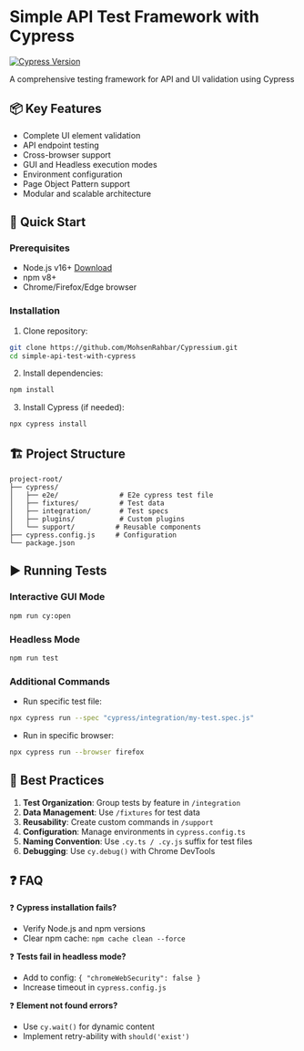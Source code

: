 # Simple API Test Framework with Cypress

[![Cypress Version](https://img.shields.io/badge/Cypress-12.17.0-brightgreen)](https://www.cypress.io/)

A comprehensive testing framework for API and UI validation using Cypress

## 📦 Key Features
- Complete UI element validation
- API endpoint testing
- Cross-browser support
- GUI and Headless execution modes
- Environment configuration
- Page Object Pattern support
- Modular and scalable architecture

## 🚀 Quick Start

### Prerequisites
- Node.js v16+ [Download](https://nodejs.org/)
- npm v8+
- Chrome/Firefox/Edge browser

### Installation
1. Clone repository:
```bash
git clone https://github.com/MohsenRahbar/Cypressium.git
cd simple-api-test-with-cypress
```

2. Install dependencies:
```bash
npm install
```

3. Install Cypress (if needed):
```bash
npx cypress install
```

## 🏗 Project Structure
```
project-root/
├── cypress/
│   ├── e2e/               # E2e cypress test file
│   ├── fixtures/          # Test data
│   ├── integration/       # Test specs
│   ├── plugins/           # Custom plugins
│   └── support/          # Reusable components
├── cypress.config.js     # Configuration
└── package.json
```

## ▶ Running Tests

### Interactive GUI Mode
```bash
npm run cy:open
```

### Headless Mode
```bash
npm run test
```

### Additional Commands
- Run specific test file:
```bash
npx cypress run --spec "cypress/integration/my-test.spec.js"
```

- Run in specific browser:
```bash
npx cypress run --browser firefox
```

## 🔧 Best Practices
1. **Test Organization**: Group tests by feature in `/integration`
2. **Data Management**: Use `/fixtures` for test data
3. **Reusability**: Create custom commands in `/support`
4. **Configuration**: Manage environments in `cypress.config.ts`
5. **Naming Convention**: Use `.cy.ts / .cy.js` suffix for test files
6. **Debugging**: Use `cy.debug()` with Chrome DevTools

## ❓ FAQ
❓ **Cypress installation fails?**  
- Verify Node.js and npm versions
- Clear npm cache: `npm cache clean --force`

❓ **Tests fail in headless mode?**  
- Add to config: `{ "chromeWebSecurity": false }`
- Increase timeout in `cypress.config.js`

❓ **Element not found errors?**  
- Use `cy.wait()` for dynamic content
- Implement retry-ability with `should('exist')`
